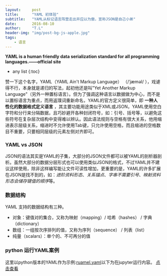 ```yaml
---
layout:     post
title:      "YAML 初体验"
subtitle:   "YAML从标记语言阵营走出并应以为傲，宣称JSON是自己小弟"
date:       2016-08-10
author:     "T.L"
header-img: "img/post-bg-js-apple.jpg"
tags:
    - 语言
---
```


**YAML is a human friendly data serialization standard for all programming languages.——official site**

* any list
{:toc}

赞一下这个名字，YAML（YAML Ain't Markup Language） （/ˈjæməl/ ），戏谑得不行，本身就是递归的写法，起初他还是叫"Yet Another Markup Language"（另外一种置标语言）。但为了强调这种语言以数据做为中心，而不是以置标语言为重点，而用返璞词重新命名，YAML的官方定义很简单，即
**一种人性化的数据格式定义语言**
，其主要功能用途类似于XML或JSON，YAML使用空白字符和分行来分隔数据，且巧妙避开各种封闭符号，如：引号、括号等，以避免这些符号在复杂层次结构中变得难以辨认。因此语法规则与空格有很大关系，他用缩进表示层级关系，缩进时不允许使用Tab键，只允许使用空格，而且缩进的空格数目不重要，只要相同层级的元素左侧对齐即可。

### YAML vs JSON
JSON的语法其实是YAML的子集，大部分的JSON文件都可以被YAML的剖析器剖析。虽然大部分的数据分层形式也可以使用类似JSON的格式，不过YAML并不建议这样使用，除非这样编写能让文件可读性增加，更重要的是，YAML的许多扩展在JSON是找不到的，如：*进阶资料形态*、*关系锚点*、*字串不需要引号*、*映射资料形态会储存键值的顺序*等。

### 数据结构

YAML 支持的数据结构有三种。

>
* 对象：键值对的集合，又称为映射（mapping）/ 哈希（hashes） / 字典（dictionary）
* 数组：一组按次序排列的值，又称为序列（sequence） / 列表（list）
* 纯量（scalars）：单个的、不可再分的值


### python 运行YAML案例
这里以python版本的YAML作为示例:[ruamel.yaml](https://pypi.python.org/pypi/ruamel.yaml)以下为在jupyter运行内容。
[点击查看](/html/YAML.html)





